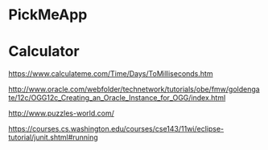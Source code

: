 # PickMeApp

Calculator
============
https://www.calculateme.com/Time/Days/ToMilliseconds.htm


http://www.oracle.com/webfolder/technetwork/tutorials/obe/fmw/goldengate/12c/OGG12c_Creating_an_Oracle_Instance_for_OGG/index.html

http://www.puzzles-world.com/

https://courses.cs.washington.edu/courses/cse143/11wi/eclipse-tutorial/junit.shtml#running


